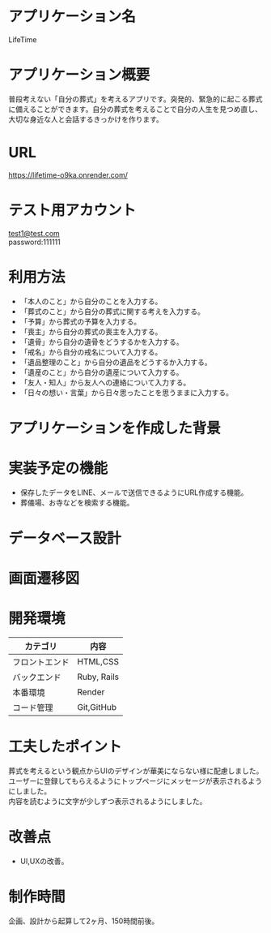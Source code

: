 # アプリケーション名
LifeTime
# アプリケーション概要
普段考えない「自分の葬式」を考えるアプリです。突発的、緊急的に起こる葬式に備えることができます。自分の葬式を考えることで自分の人生を見つめ直し、大切な身近な人と会話するきっかけを作ります。
# URL
https://lifetime-o9ka.onrender.com/
# テスト用アカウント
test1@test.com
<br>password:111111
# 利用方法
- 「本人のこと」から自分のことを入力する。
- 「葬式のこと」から自分の葬式に関する考えを入力する。
- 「予算」から葬式の予算を入力する。
- 「喪主」から自分の葬式の喪主を入力する。
- 「遺骨」から自分の遺骨をどうするかを入力する。
- 「戒名」から自分の戒名について入力する。
- 「遺品整理のこと」から自分の遺品をどうするか入力する。
- 「遺産のこと」から自分の遺産について入力する。
- 「友人・知人」から友人への連絡について入力する。
- 「日々の想い・言葉」から日々思ったことを思うままに入力する。
# アプリケーションを作成した背景
# 実装予定の機能
- 保存したデータをLINE、メールで送信できるようにURL作成する機能。
- 葬儀場、お寺などを検索する機能。
# データベース設計
# 画面遷移図
# 開発環境
| カテゴリ | 内容 |
| --- | --- |
| フロントエンド | HTML,CSS |
| バックエンド | Ruby, Rails|
| 本番環境    | Render |
| コード管理 | Git,GitHub |

# 工夫したポイント
葬式を考えるという観点からUIのデザインが華美にならない様に配慮しました。
<br>ユーザーに登録してもらえるようにトップページにメッセージが表示されるようにしました。
<br>内容を読むように文字が少しずつ表示されるようにしました。
# 改善点
- UI,UXの改善。
# 制作時間
企画、設計から起算して2ヶ月、150時間前後。